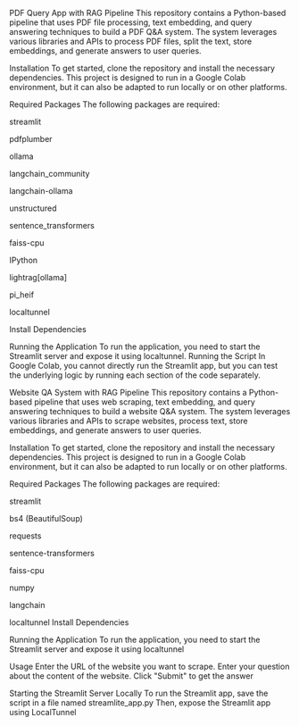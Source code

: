 PDF Query App with RAG Pipeline
This repository contains a Python-based pipeline that uses PDF file processing, text embedding, and query answering techniques to build a PDF Q&A system. The system leverages various libraries and APIs to process PDF files, split the text, store embeddings, and generate answers to user queries.

Installation
To get started, clone the repository and install the necessary dependencies. This project is designed to run in a Google Colab environment, but it can also be adapted to run locally or on other platforms.

Required Packages
The following packages are required:

streamlit

pdfplumber

ollama

langchain_community

langchain-ollama

unstructured

sentence_transformers

faiss-cpu

IPython

lightrag[ollama]

pi_heif

localtunnel

Install Dependencies

Running the Application
To run the application, you need to start the Streamlit server and expose it using localtunnel.
Running the Script
In Google Colab, you cannot directly run the Streamlit app, but you can test the underlying logic by running each section of the code separately.



Website QA System with RAG Pipeline
This repository contains a Python-based pipeline that uses web scraping, text embedding, and query answering techniques to build a website Q&A system. The system leverages various libraries and APIs to scrape websites, process text, store embeddings, and generate answers to user queries.

Installation
To get started, clone the repository and install the necessary dependencies. This project is designed to run in a Google Colab environment, but it can also be adapted to run locally or on other platforms.

Required Packages
The following packages are required:

streamlit

bs4 (BeautifulSoup)

requests

sentence-transformers

faiss-cpu

numpy

langchain

localtunnel
Install Dependencies

Running the Application
To run the application, you need to start the Streamlit server and expose it using localtunnel

Usage
Enter the URL of the website you want to scrape.
Enter your question about the content of the website.
Click "Submit" to get the answer

Starting the Streamlit Server Locally
To run the Streamlit app, save the script in a file named streamlite_app.py
Then, expose the Streamlit app using LocalTunnel
